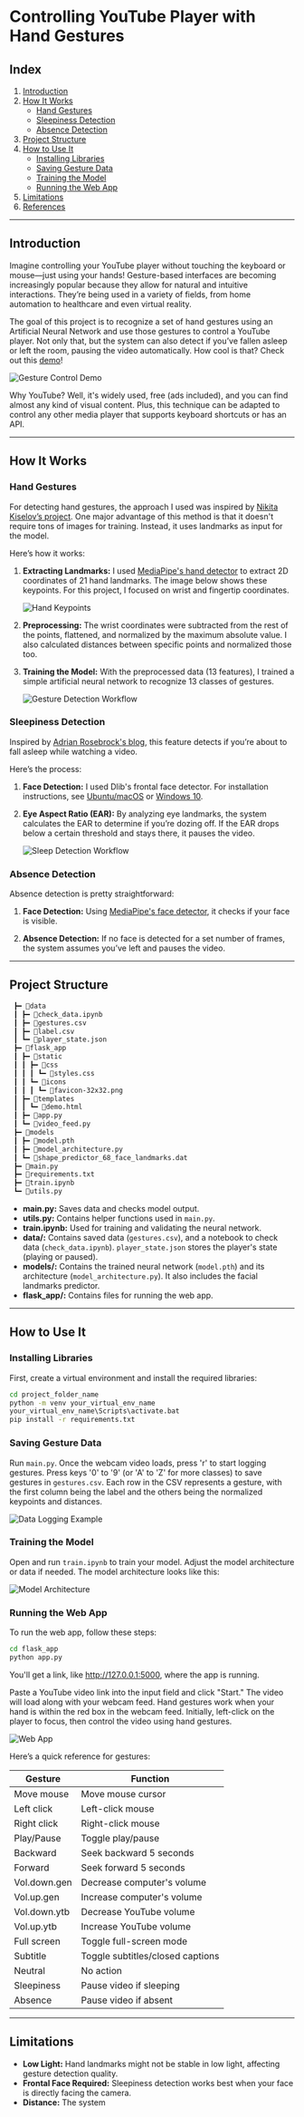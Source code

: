 
# Controlling YouTube Player with Hand Gestures

## Index
1. [Introduction](#introduction)
2. [How It Works](#how-it-works)  
    * [Hand Gestures](#hand-gestures)  
    * [Sleepiness Detection](#sleepiness-detection)    
    * [Absence Detection](#absence-detection)  
3. [Project Structure](#project-structure)
4. [How to Use It](#how-to-use-it)
    * [Installing Libraries](#installing-libraries)
    * [Saving Gesture Data](#saving-gesture-data)
    * [Training the Model](#training-the-model)
    * [Running the Web App](#running-the-web-app)
5. [Limitations](#limitations)
6. [References](#references)

---

## Introduction

Imagine controlling your YouTube player without touching the keyboard or mouse—just using your hands! Gesture-based interfaces are becoming increasingly popular because they allow for natural and intuitive interactions. They’re being used in a variety of fields, from home automation to healthcare and even virtual reality.

The goal of this project is to recognize a set of hand gestures using an Artificial Neural Network and use those gestures to control a YouTube player. Not only that, but the system can also detect if you’ve fallen asleep or left the room, pausing the video automatically. How cool is that? Check out this [demo](https://www.youtube.com/watch?v=gHVrGI3632s)!

![Gesture Control Demo](https://user-images.githubusercontent.com/100664869/194749265-5bd27c59-a248-440e-8702-5a442b83472b.gif)

Why YouTube? Well, it's widely used, free (ads included), and you can find almost any kind of visual content. Plus, this technique can be adapted to control any other media player that supports keyboard shortcuts or has an API.

---

## How It Works

### Hand Gestures

For detecting hand gestures, the approach I used was inspired by [Nikita Kiselov’s project](https://github.com/kinivi/tello-gesture-control). One major advantage of this method is that it doesn't require tons of images for training. Instead, it uses landmarks as input for the model.

Here’s how it works:

1. **Extracting Landmarks:** I used [MediaPipe's hand detector](https://google.github.io/mediapipe/solutions/hands.html) to extract 2D coordinates of 21 hand landmarks. The image below shows these keypoints. For this project, I focused on wrist and fingertip coordinates.

    ![Hand Keypoints](https://user-images.githubusercontent.com/100664869/194749666-20208ade-89d6-4062-b177-f36e514c0b1e.png)

2. **Preprocessing:** The wrist coordinates were subtracted from the rest of the points, flattened, and normalized by the maximum absolute value. I also calculated distances between specific points and normalized those too.

3. **Training the Model:** With the preprocessed data (13 features), I trained a simple artificial neural network to recognize 13 classes of gestures.

    ![Gesture Detection Workflow](https://user-images.githubusercontent.com/100664869/194754857-cb9520dd-9ea5-4c6c-bc81-aed97e0e3195.png)

### Sleepiness Detection

Inspired by [Adrian Rosebrock's blog](https://pyimagesearch.com/2017/05/08/drowsiness-detection-opencv/), this feature detects if you’re about to fall asleep while watching a video.

Here’s the process:

1. **Face Detection:** I used Dlib's frontal face detector. For installation instructions, see [Ubuntu/macOS](https://pyimagesearch.com/2017/03/27/how-to-install-dlib/) or [Windows 10](https://www.geeksforgeeks.org/how-to-install-dlib-library-for-python-in-windows-10/).

2. **Eye Aspect Ratio (EAR):** By analyzing eye landmarks, the system calculates the EAR to determine if you’re dozing off. If the EAR drops below a certain threshold and stays there, it pauses the video.

    ![Sleep Detection Workflow](https://user-images.githubusercontent.com/100664869/194755008-74282aa3-01a1-4ea3-8563-a1777278e752.png)

### Absence Detection

Absence detection is pretty straightforward:

1. **Face Detection:** Using [MediaPipe's face detector](https://google.github.io/mediapipe/solutions/face_detection.html), it checks if your face is visible.

2. **Absence Detection:** If no face is detected for a set number of frames, the system assumes you’ve left and pauses the video.

---

## Project Structure

```bash
 ┣━ 📂data
 ┃ ┣━ 📜check_data.ipynb
 ┃ ┣━ 📜gestures.csv
 ┃ ┣━ 📜label.csv
 ┃ ┗━ 📜player_state.json
 ┣━ 📂flask_app
 ┃ ┣━ 📂static
 ┃ ┃ ┣━ 📂css
 ┃ ┃ ┃ ┗━ 📜styles.css
 ┃ ┃ ┗━ 📂icons
 ┃ ┃ ┃ ┗━ 📜favicon-32x32.png
 ┃ ┣━ 📂templates
 ┃ ┃ ┗━ 📜demo.html
 ┃ ┣━ 📜app.py
 ┃ ┗━ 📜video_feed.py
 ┣━ 📂models
 ┃ ┣━ 📜model.pth
 ┃ ┣━ 📜model_architecture.py
 ┃ ┗━ 📜shape_predictor_68_face_landmarks.dat
 ┣━ 📜main.py
 ┣━ 📜requirements.txt
 ┣━ 📜train.ipynb
 ┗━ 📜utils.py
```

- **main.py:** Saves data and checks model output.
- **utils.py:** Contains helper functions used in `main.py`.
- **train.ipynb:** Used for training and validating the neural network.
- **data/:** Contains saved data (`gestures.csv`), and a notebook to check data (`check_data.ipynb`). `player_state.json` stores the player's state (playing or paused).
- **models/:** Contains the trained neural network (`model.pth`) and its architecture (`model_architecture.py`). It also includes the facial landmarks predictor.
- **flask_app/:** Contains files for running the web app.

---

## How to Use It

### Installing Libraries

First, create a virtual environment and install the required libraries:

```bash
cd project_folder_name
python -m venv your_virtual_env_name
your_virtual_env_name\Scripts\activate.bat
pip install -r requirements.txt  
```

### Saving Gesture Data

Run `main.py`. Once the webcam video loads, press 'r' to start logging gestures. Press keys '0' to '9' (or 'A' to 'Z' for more classes) to save gestures in `gestures.csv`. Each row in the CSV represents a gesture, with the first column being the label and the others being the normalized keypoints and distances.

![Data Logging Example](https://user-images.githubusercontent.com/100664869/194744094-7ee8244c-a750-4339-bdd5-1f57f8226564.png)

### Training the Model

Open and run `train.ipynb` to train your model. Adjust the model architecture or data if needed. The model architecture looks like this:

![Model Architecture](https://user-images.githubusercontent.com/100664869/194754632-14b9589f-7689-41b5-897f-0ed5339bbbf5.png)

### Running the Web App

To run the web app, follow these steps:

```bash
cd flask_app
python app.py
```

You'll get a link, like http://127.0.0.1:5000, where the app is running.

Paste a YouTube video link into the input field and click "Start." The video will load along with your webcam feed. Hand gestures work when your hand is within the red box in the webcam feed. Initially, left-click on the player to focus, then control the video using hand gestures.

![Web App](https://user-images.githubusercontent.com/100664869/194744362-67e00d66-0f01-49b2-b253-e4e3bd055003.png)

Here’s a quick reference for gestures:

| Gesture | Function |
|---|---|
| Move mouse | Move mouse cursor |
| Left click | Left-click mouse |
| Right click | Right-click mouse |
| Play/Pause | Toggle play/pause |
| Backward | Seek backward 5 seconds |
| Forward | Seek forward 5 seconds |
| Vol.down.gen | Decrease computer's volume |
| Vol.up.gen | Increase computer's volume |
| Vol.down.ytb | Decrease YouTube volume |
| Vol.up.ytb | Increase YouTube volume |
| Full screen | Toggle full-screen mode |
| Subtitle | Toggle subtitles/closed captions |
| Neutral | No action |
| Sleepiness | Pause video if sleeping |
| Absence | Pause video if absent |

---

## Limitations

- **Low Light:** Hand landmarks might not be stable in low light, affecting gesture detection quality.
- **Frontal Face Required:** Sleepiness detection works best when your face is directly facing the camera.
- **Distance:** The system
